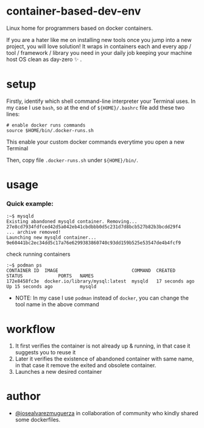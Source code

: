 # container-based-dev-env

Linux home for programmers based on docker containers. 

If you are a hater like me on installing new tools once you jump into a new project, you will love solution! It wraps in containers each and every app / tool / framework / library you need in your daily job keeping your machine host OS clean as day-zero :sparkles: .

# setup
Firstly, identify which shell command-line interpreter your Terminal uses. In my case I use `bash`, so at the end of `${HOME}/.bashrc` file add these two lines:

```
# enable docker runs commands 
source $HOME/bin/.docker-runs.sh
```
This enable your custom docker commands everytime you open a new Terminal

Then, copy file `.docker-runs.sh` under `${HOME}/bin/`.


# usage


### Quick example:
```
:~$ mysqld
Existing abandoned mysqld container. Removing...
27e8cd7934fdfced42d5a042eb41cbdbbb0d5c231d7d8bcb527b82b3bcdd29f4
... archive removed!
Launching new mysqld container...
9e60441bc2ec34dd5c17a76e6299383860740c93dd159b525e53547de4b4fcf9
``` 

check running containers

```
:~$ podman ps 
CONTAINER ID  IMAGE                           COMMAND  CREATED         STATUS             PORTS   NAMES
172e8458fc3e  docker.io/library/mysql:latest  mysqld   17 seconds ago  Up 15 seconds ago          mysqld

```

* NOTE: In my case I use `podman` instead of `docker`, you can change the tool name in the above command
 


# workflow 
1. It first verifies the container is not already up & running, in that case it suggests you to reuse it
2. Later it verifies the existence of abandoned container with same name, in that case it remove the exited and obsolete container.
3. Launches a new desired container


# author
* [@josealvarezmuguerza](https://github.com/josealvarezmuguerza) in collaboration of community who kindly shared some dockerfiles.  